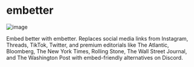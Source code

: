 # embetter

![image](https://github.com/everettsouthwick/embetter/assets/8216991/d7cbf380-39c9-4156-956d-07de961708c6)

Embed better with embetter. Replaces social media links from Instagram, Threads, TikTok, Twitter, and premium editorials like The Atlantic, Bloomberg, The New York Times, Rolling Stone, The Wall Street Journal, and The Washington Post with embed-friendly alternatives on Discord.
